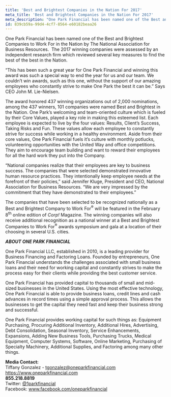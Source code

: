 ```yaml
---
title: 'Best and Brightest Companies in the Nation For 2017'
meta_title: 'Best and Brightest Companies in the Nation For 2017'
meta_description: "One Park Financial has been named one of the Best and Brightest Companies to Work For in the Nation by The National Association for Business Resources. \_The 2017 winning companies were assessed by an independent research firm which reviewed several key measures to find the best of the best in the Nation."
id: 839cb59a-99d4-4cf7-8564-e60182beaa26
---
```

One Park Financial has been named one of the Best and Brightest Companies to Work For in the Nation by The National Association for Business Resources.  The 2017 winning companies were assessed by an independent research firm which reviewed several key measures to find the best of the best in the Nation.

“This has been such a great year for One Park Financial and winning this award was such a special way to end the year for us and our team. We couldn’t win awards, such as this one, without the support of our amazing employees who constantly strive to make One Park the best it can be.” Says CEO John M. Lie-Nielsen.

The award honored 437 winning organizations out of 2,000 nominations, among the 437 winners, 101 companies were named Best and Brightest in the Nation. One Park’s welcoming and team-oriented culture which is fueled by their Core Values, played a key role in making this esteemed list. Each employee is expected to live by the four values: Results, Client’s Success, Taking Risks and Fun. These values allow each employee to constantly strive for success while working in a healthy environment. Aside from their core values, One Park Financial fuels it’s culture with monthly potlucks, volunteering opportunities with the United Way and office competitions. They aim to encourage team building and want to reward their employees for all the hard work they put into the Company.

“National companies realize that their employees are key to business success. The companies that were selected demonstrated innovative human resource practices. They intentionally keep employee needs at the forefront of their policies,” said Jennifer Kluge, President and CEO, National Association for Business Resources. “We are very impressed by the commitment that they have demonstrated to their employees.”

The companies that have been selected to be recognized nationally as a Best and Brightest Company to Work For<sup>®</sup> will be featured in the February 8<sup>th</sup> online edition of <em>Corp! </em>Magazine. The winning companies will also receive additional recognition as a national winner at a Best and Brightest Companies to Work For<sup>®</sup> awards symposium and gala at a location of their choosing in several U.S. cities.

<strong><em>ABOUT ONE PARK FINANCIAL </em></strong>

One Park Financial LLC, established in 2010, is a leading provider for Business Financing and Factoring Loans. Founded by entrepreneurs, One Park Financial understands the challenges associated with small business loans and their need for working capital and constantly strives to make the process easy for their clients while providing the best customer service.

One Park Financial has provided capital to thousands of small and mid-sized businesses in the United States. Using the most effective technology, One Park Financial is able to provide business loans, credit lines and cash advances in record times using a simple approval process. This allows the businesses to get the capital they need fast and keep their business strong and successful.

One Park Financial provides working capital for such things as: Equipment Purchasing, Procuring Additional Inventory, Additional Hires, Advertising, Debt Consolidation, Seasonal Inventory, Service Enhancements, Expansions, Adding New Business Tools, Purchasing Trucks, Medical Equipment, Computer Systems, Software, Online Marketing, Purchasing of Specialty Machinery, Additional Supplies, and Factoring among many other things.

**Media Contact:** 
<br/>
Tiffany Gonzalez - tgonzalez@oneparkfinancial.com
<br/>
<a href="https://www.oneparkfinancial.com/">https://www.oneparkfinancial.com</a>
<br/>
**855.218.8819**
<br/>
Twitter: <a href="https://twitter.com/1parkfinancial">@1parkfinancial</a> 
<br/>
Facebook: <a href="https://www.facebook.com/oneparkfinancial">www.facebook.com/oneparkfinancial</a>